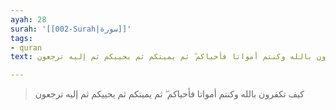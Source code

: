 ```yaml
---
ayah: 28
surah: '[[002-Surah|سورة]]'
tags:
- quran
text: كيف تكفرون بالله وكنتم أمواتا فأحياكم ۖ ثم يميتكم ثم يحييكم ثم إليه ترجعون

---
```

> كيف تكفرون بالله وكنتم أمواتا فأحياكم ۖ ثم يميتكم ثم يحييكم ثم إليه ترجعون
